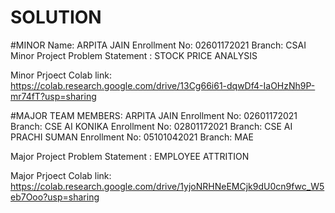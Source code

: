 # SOLUTION

#MINOR 
Name: ARPITA JAIN  Enrollment No: 02601172021  Branch: CSAI 
Minor Project Problem Statement : STOCK PRICE ANALYSIS

Minor Prjoect Colab link: https://colab.research.google.com/drive/13Cg66i61-dqwDf4-IaOHzNh9P-mr74fT?usp=sharing





#MAJOR
TEAM MEMBERS: ARPITA JAIN  Enrollment No: 02601172021 Branch: CSE AI 
              KONIKA       Enrollment No: 02801172021 Branch: CSE AI
              PRACHI SUMAN Enrollment No: 05101042021 Branch: MAE



Major Project Problem Statement : EMPLOYEE ATTRITION

Major Prjoect Colab link: https://colab.research.google.com/drive/1yjoNRHNeEMCjk9dU0cn9fwc_W5eb7Ooo?usp=sharing

